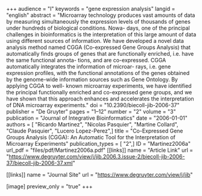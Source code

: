 +++
audience = "I"
keywords = "gene expression analysis"
langid = "english"
abstract = "Microarray technology produces vast amounts of data by measuring simultaneously the expression levels of thousands of genes under hundreds of biological conditions. Nowa- days, one of the principal challenges in bioinformatics is the interpretation of this large amount of data using different sources of information. We have developed a novel data analysis method named CGGA (Co-expressed Gene Groups Analysis) that automatically finds groups of genes that are functionally enriched, i.e. have the same functional annota- tions, and are co-expressed. CGGA automatically integrates the information of microar- rays, i.e. gene expression profiles, with the functional annotations of the genes obtained by the genome-wide information sources such as Gene Ontology. By applying CGGA to well- known microarray experiments, we have identified the principal functionally enriched and co-expressed gene groups, and we have shown that this approach enhances and accelerates the interpretation of DNA microarray experiments."
doi = "10.2390/biecoll-jib-2006-37"
publisher = "De Gruyter"
pages = "1–12"
number = "2"
volume = "3"
publication = "Journal of Integrative Bioinformatics"
date = "2006-01-01"
authors = [ "Ricardo Martinez", "Nicolas Pasquier", "Martine Collard", "Claude Pasquier", "Lucero Lopez-Perez",]
title = "Co-Expressed Gene Groups Analysis (CGGA): An Automatic Tool for the Interpretation of Microarray Experiments"
publication_types = [ "2",]
ID = "Martinez2006a"
url_pdf = "files/pdf/Martinez2006a.pdf"
[[links]]
name = "Article Link"
url = "https://www.degruyter.com/view/j/jib.2006.3.issue-2/biecoll-jib-2006-37/biecoll-jib-2006-37.xml"

[[links]]
name = "Journal Site"
url = "https://www.degruyter.com/view/j/jib"

[image]
preview_only = "true"
+++
